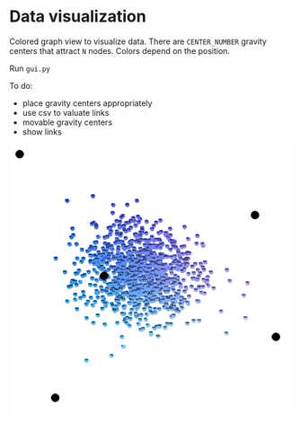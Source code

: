 # Data visualization 

Colored graph view to visualize data.
There are `CENTER_NUMBER` gravity centers that attract `N` nodes.
Colors depend on the position.

Run `gui.py`

To do:
- place gravity centers appropriately
- use csv to valuate links
- movable gravity centers
- show links

![screenshot](https://github.com/4l3x4ndre/data_vis/blob/main/screenshot.png)